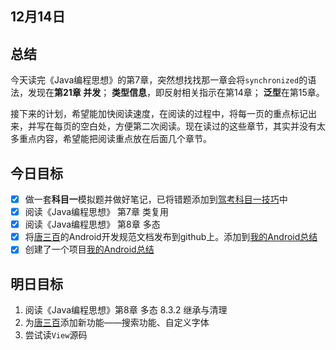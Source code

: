 ## 12月14日

## 总结

今天读完《Java编程思想》的第7章，突然想找找那一章会将`synchronized`的语法，发现在**第21章 并发**； **类型信息**，即反射相关指示在第14章； **泛型**在第15章。

接下来的计划，希望能加快阅读速度，在阅读的过程中，将每一页的重点标记出来，并写在每页的空白处，方便第二次阅读。现在读过的这些章节，其实并没有太多重点内容，希望能把阅读重点放在后面几个章节。





## 今日目标

- [x] 做一套**科目一**模拟题并做好笔记，已将错题添加到[驾考科目一技巧](/Users/goodev/Desktop/驾考科目一技巧.md)中
- [x] 阅读《Java编程思想》 第7章 类复用
- [x] 阅读《Java编程思想》 第8章 多态 
- [x] 将[唐三百](https://github.com/LiamJu/TangShi)的Android开发规范文档发布到github上。添加到[我的Android总结](https://github.com/LiamJu/my-android-summary)
- [x] 创建了一个项目[我的Android总结](https://github.com/LiamJu/my-android-summary)

## 明日目标

1. 阅读《Java编程思想》第8章 多态  8.3.2 继承与清理
2. 为[唐三百](https://github.com/LiamJu/TangShi)添加新功能——搜索功能、自定义字体
3. 尝试读`View`源码